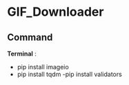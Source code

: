 # GIF_Downloader

## Command
**Terminal** : 
- pip install imageio
- pip install tqdm
-pip install validators
